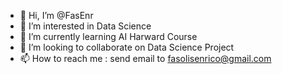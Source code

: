 - 👋 Hi, I’m @FasEnr
- 👀 I’m interested in Data Science
- 🌱 I’m currently learning AI Harward Course
- 💞️ I’m looking to collaborate on Data Science Project
- 📫 How to reach me : send email to fasolisenrico@gmail.com

<!---
FasEnr/FasEnr is a ✨ special ✨ repository because its `README.md` (this file) appears on your GitHub profile.
You can click the Preview link to take a look at your changes.
--->
